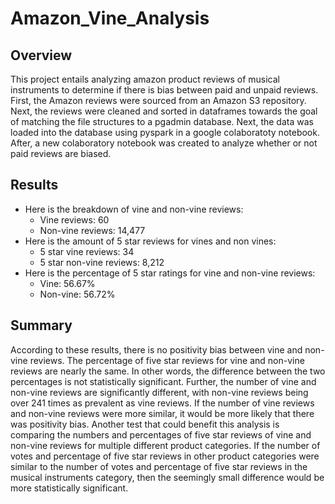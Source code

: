 # Amazon_Vine_Analysis

## Overview
This project entails analyzing amazon product reviews of musical instruments to determine if there is bias between paid and unpaid reviews. First, the Amazon reviews were sourced from an Amazon S3 repository. Next, the reviews were cleaned and sorted in dataframes towards the goal of matching the file structures to a pgadmin database. Next, the data was loaded into the database using pyspark in a google colaboratoty notebook. After, a new colaboratory notebook was created to analyze whether or not paid reviews are biased.

## Results

- Here is the breakdown of vine and non-vine reviews:
  - Vine reviews: 60
  - Non-vine reviews: 14,477
- Here is the amount of 5 star reviews for vines and non vines:
  - 5 star vine reviews: 34
  - 5 star non-vine reviews: 8,212
- Here is the percentage of 5 star ratings for vine and non-vine reviews:
  - Vine: 56.67%
  - Non-vine: 56.72%

## Summary

According to these results, there is no positivity bias between vine and non-vine reviews. The percentage of five star reviews for vine and non-vine reviews are nearly the same. In other words, the difference between the two percentages is not statistically significant. Further, the number of vine and non-vine reviews are significantly different, with non-vine reviews being over 241 times as prevalent as vine reviews. If the number of vine reviews and non-vine reviews were more similar, it would be more likely that there was positivity bias.
Another test that could benefit this analysis is comparing the numbers and percentages of five star reviews of vine and non-vine reviews for multiple different product categories. If the number of votes and percentage of five star reviews in other product categories were similar to the number of votes and percentage of five star reviews in the musical instruments category, then the seemingly small difference would be more statistically significant. 
